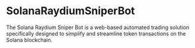 # SolanaRaydiumSniperBot
The Solana Raydium Sniper Bot is a web-based automated trading solution specifically designed to simplify and streamline token transactions on the Solana blockchain.
